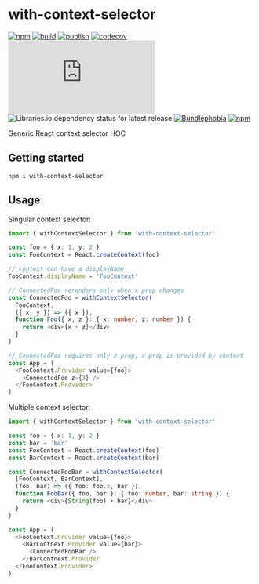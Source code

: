 # with-context-selector

[![npm](https://img.shields.io/npm/v/with-context-selector)](https://npm.im/with-context-selector)
[![build](https://github.com/iyegoroff/with-context-selector/workflows/build/badge.svg)](https://github.com/iyegoroff/with-context-selector/actions/workflows/build.yml)
[![publish](https://github.com/iyegoroff/with-context-selector/workflows/publish/badge.svg)](https://github.com/iyegoroff/with-context-selector/actions/workflows/publish.yml)
[![codecov](https://codecov.io/gh/iyegoroff/with-context-selector/branch/main/graph/badge.svg?token=YC314L3ZF7)](https://codecov.io/gh/iyegoroff/with-context-selector)
[![Type Coverage](https://img.shields.io/badge/dynamic/json.svg?label=type-coverage&prefix=%E2%89%A5&suffix=%&query=$.typeCoverage.atLeast&uri=https%3A%2F%2Fraw.githubusercontent.com%2Fiyegoroff%2Fwith-context-selector%2Fmain%2Fpackage.json)](https://github.com/plantain-00/type-coverage)
![Libraries.io dependency status for latest release](https://img.shields.io/librariesio/release/npm/with-context-selector)
[![Bundlephobia](https://img.shields.io/bundlephobia/minzip/with-context-selector?label=min+gzip)](https://bundlephobia.com/package/with-context-selector)
[![npm](https://img.shields.io/npm/l/with-context-selector.svg?t=1495378566926)](https://www.npmjs.com/package/with-context-selector)

Generic React context selector HOC

## Getting started

```
npm i with-context-selector
```

## Usage

Singular context selector:

```ts
import { withContextSelector } from 'with-context-selector'

const foo = { x: 1, y: 2 }
const FooContext = React.createContext(foo)

// context can have a displayName
FooContext.displayName = 'FooContext'

// ConnectedFoo rerenders only when x prop changes
const ConnectedFoo = withContextSelector(
  FooContext,
  ({ x, y }) => ({ x }),
  function Foo({ x, z }: { x: number; z: number }) {
    return <div>{x + z}</div>
  }
)

// ConnectedFoo requires only z prop, x prop is provided by context
const App = (
  <FooContext.Provider value={foo}>
    <ConnectedFoo z={3} />
  </FooContext.Provider>
)
```

Multiple context selector:

```ts
import { withContextSelector } from 'with-context-selector'

const foo = { x: 1, y: 2 }
const bar = 'bar'
const FooContext = React.createContext(foo)
const BarContext = React.createContext(bar)

const ConnectedFooBar = withContextSelector(
  [FooContext, BarContext],
  (foo, bar) => ({ foo: foo.x, bar }),
  function FooBar({ foo, bar }: { foo: number, bar: string }) {
    return <div>{String(foo) + bar}</div>
  }
)

const App = (
  <FooContext.Provider value={foo}>
    <BarContnext.Provider value={bar}>
      <ConnectedFooBar />
    </BarContnext.Provider
  </FooContext.Provider>
)
```
